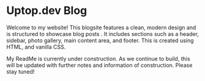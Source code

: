 # Uptop.dev Blog

Welcome to my website! This blogsite features a clean, modern design and is structured to showcase blog posts . It includes sections such as a header, sidebar, photo gallery, main content area, and footer. This is created using HTML, and vanilla CSS. 

My ReadMe is currently under construction. As we continue to build, this will be updated with further notes and information of construction. Please stay tuned!
